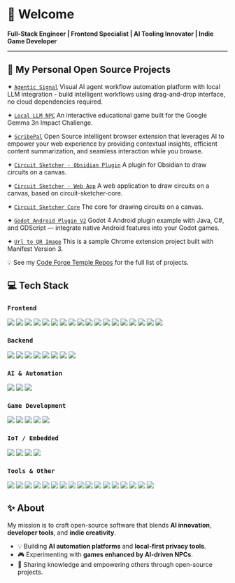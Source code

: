 # 👋 Welcome

**Full-Stack Engineer | Frontend Specialist | AI Tooling Innovator | Indie Game Developer**

---

## 🚀 My Personal Open Source Projects

✦ [`Agentic Signal`](https://github.com/code-forge-temple/agentic-signal) Visual AI agent workflow automation platform with local LLM integration - build intelligent workflows using drag-and-drop interface, no cloud dependencies required.

✦ [`Local LLM NPC`](https://github.com/code-forge-temple/local-llm-npc) An interactive educational game built for the Google Gemma 3n Impact Challenge.

✦ [`ScribePal`](https://github.com/code-forge-temple/scribe-pal) Open Source intelligent browser extension that leverages AI to empower your web experience by providing contextual insights, efficient content summarization, and seamless interaction while you browse.

✦ [`Circuit Sketcher - Obsidian Plugin`](https://github.com/code-forge-temple/circuit-sketcher-obsidian-plugin) A plugin for Obsidian to draw circuits on a canvas.

✦ [`Circuit Sketcher - Web App`](https://github.com/code-forge-temple/circuit-sketcher-app) A web application to draw circuits on a canvas, based on circuit-sketcher-core.

✦ [`Circuit Sketcher Core`](https://github.com/code-forge-temple/circuit-sketcher-core) The core for drawing circuits on a canvas.

✦ [`Godot Android Plugin V2`](https://github.com/code-forge-temple/godot-android-plugin-v2) Godot 4 Android plugin example with Java, C#, and GDScript — integrate native Android features into your Godot games.

✦ [`Url to QR Image`](https://github.com/code-forge-temple/url-to-qr-image) This is a sample Chrome extension project built with Manifest Version 3.

💡 See my [Code Forge Temple Repos](https://github.com/code-forge-temple?tab=repositories) for the full list of projects.

## 💻 Tech Stack

### `Frontend`
<a href="#"><img src="https://img.shields.io/badge/TypeScript-007ACC?logo=typescript&logoColor=white"/></a>
<a href="#"><img src="https://img.shields.io/badge/JavaScript-F7DF1E?logo=javascript&logoColor=black"/></a>
<a href="#"><img src="https://img.shields.io/badge/React-20232A?logo=react&logoColor=61DAFB"/></a>
<a href="#"><img src="https://img.shields.io/badge/React%20Router-CA4245?logo=reactrouter&logoColor=white"/></a>
<a href="#"><img src="https://img.shields.io/badge/Zustand-443D3D?logo=react&logoColor=white"/></a>
<a href="#"><img src="https://img.shields.io/badge/ALT.js-000000?logo=javascript&logoColor=white"/></a>
<a href="#"><img src="https://img.shields.io/badge/MUI-007FFF?logo=mui&logoColor=white"/></a>
<a href="#"><img src="https://img.shields.io/badge/Bootstrap-7952B3?logo=bootstrap&logoColor=white"/></a>
<a href="#"><img src="https://img.shields.io/badge/Chart.js-FF6384?logo=chartdotjs&logoColor=white"/></a>
<a href="#"><img src="https://img.shields.io/badge/Cytoscape.js-4B4B77?logo=cytoscapedotjs&logoColor=white"/></a>
<a href="#"><img src="https://img.shields.io/badge/React%20Flow-FF0072?logo=reactflow&logoColor=white"/></a>
<a href="#"><img src="https://img.shields.io/badge/Storybook-FF4785?logo=storybook&logoColor=white"/></a>
<a href="#"><img src="https://img.shields.io/badge/Sass-CC6699?logo=sass&logoColor=white"/></a>
<a href="#"><img src="https://img.shields.io/badge/JSONata-FF6600?logo=json&logoColor=white"/></a>
<a href="#"><img src="https://img.shields.io/badge/AJV-EF4B4B?logo=ajv&logoColor=white"/></a>
<a href="#"><img src="https://img.shields.io/badge/Zod-3A7AFE?logo=zod&logoColor=white"/></a>
<a href="#"><img src="https://img.shields.io/badge/React%20Query-FF4154?logo=reactquery&logoColor=white"/></a>
<a href="#"><img src="https://img.shields.io/badge/IndexedDB-005A9C?logo=mozilla&logoColor=white"/></a>

### `Backend`
<a href="#"><img src="https://img.shields.io/badge/Node.js-339933?logo=node.js&logoColor=white"/></a>
<a href="#"><img src="https://img.shields.io/badge/Deno-20232A?logo=deno&logoColor=white"/></a>
<a href="#"><img src="https://img.shields.io/badge/NestJS-E0234E?logo=nestjs&logoColor=white"/></a>
<a href="#"><img src="https://img.shields.io/badge/REST-02569B?logo=rest&logoColor=white"/></a>
<a href="#"><img src="https://img.shields.io/badge/GraphQL%20Yoga-E10098?logo=graphql&logoColor=white"/></a>
<a href="#"><img src="https://img.shields.io/badge/SQLite-003B57?logo=sqlite&logoColor=white"/></a>
<a href="#"><img src="https://img.shields.io/badge/MySQL-4479A1?logo=mysql&logoColor=white"/></a>
<a href="#"><img src="https://img.shields.io/badge/MongoDB-47A248?logo=mongodb&logoColor=white"/></a>

### `AI & Automation`
<a href="#"><img src="https://img.shields.io/badge/Ollama-000000?logo=ollama&logoColor=white"/></a>
<a href="#"><img src="https://img.shields.io/badge/AI%20Workflows-FFB13B?logo=openai&logoColor=black"/></a>
<a href="#"><img src="https://img.shields.io/badge/Prompt%20Engineering-00A67E?logo=openai&logoColor=white"/></a>

### `Game Development`
<a href="#"><img src="https://img.shields.io/badge/Godot-478CBF?logo=godotengine&logoColor=white"/></a>
<a href="#"><img src="https://img.shields.io/badge/Unity-000000?logo=unity&logoColor=white"/></a>
<a href="#"><img src="https://img.shields.io/badge/C%23-239120?logo=c-sharp&logoColor=white"/></a>
<a href="#"><img src="https://img.shields.io/badge/Pixi.js-e95420?logo=javascript&logoColor=white"/></a>
<a href="#"><img src="https://img.shields.io/badge/Box2D-FFDD00?logo=physics&logoColor=black"/></a>

### `IoT / Embedded`
<a href="#"><img src="https://img.shields.io/badge/Arduino-00979D?logo=arduino&logoColor=white"/></a>
<a href="#"><img src="https://img.shields.io/badge/ESP-000000?logo=espressif&logoColor=white"/></a>
<a href="#"><img src="https://img.shields.io/badge/C++-00599C?logo=cplusplus&logoColor=white"/></a>
<a href="#"><img src="https://img.shields.io/badge/Raspberry%20Pi-A22846?logo=raspberrypi&logoColor=white"/></a>

### `Tools & Other`
<a href="#"><img src="https://img.shields.io/badge/Bun-20232A?logo=bun&logoColor=white"/></a>
<a href="#"><img src="https://img.shields.io/badge/Vite-646CFF?logo=vite&logoColor=white"/></a>
<a href="#"><img src="https://img.shields.io/badge/Webpack-8DD6F9?logo=webpack&logoColor=black"/></a>
<a href="#"><img src="https://img.shields.io/badge/Babel-F9DC3E?logo=babel&logoColor=black"/></a>
<a href="#"><img src="https://img.shields.io/badge/Git-F05032?logo=git&logoColor=white"/></a>
<a href="#"><img src="https://img.shields.io/badge/GitHub-181717?logo=github&logoColor=white"/></a>
<a href="#"><img src="https://img.shields.io/badge/GitHub%20Actions-2088FF?logo=githubactions&logoColor=white"/></a>
<a href="#"><img src="https://img.shields.io/badge/ESLint-4B32C3?logo=eslint&logoColor=white"/></a>
<a href="#"><img src="https://img.shields.io/badge/Playwright-2EAD33?logo=playwright&logoColor=white"/></a>
<a href="#"><img src="https://img.shields.io/badge/Cypress-17202C?logo=cypress&logoColor=white"/></a>
<a href="#"><img src="https://img.shields.io/badge/Jest-C21325?logo=jest&logoColor=white"/></a>
<a href="#"><img src="https://img.shields.io/badge/Docker-2496ED?logo=docker&logoColor=white"/></a>
<a href="#"><img src="https://img.shields.io/badge/CI%2FCD-4285F4?logo=google-cloud&logoColor=white"/></a>
<a href="#"><img src="https://img.shields.io/badge/FreeCAD-4D4D4D?logo=freecad&logoColor=white"/></a>
<a href="#"><img src="https://img.shields.io/badge/KiCad-314CB0?logo=kicad&logoColor=white"/></a>
<a href="#"><img src="https://img.shields.io/badge/GIMP-5C5543?logo=gimp&logoColor=white"/></a>
<a href="#"><img src="https://img.shields.io/badge/Kdenlive-527EB2?logo=kdenlive&logoColor=white"/></a>

## ✨ About
My mission is to craft open-source software that blends **AI innovation**, **developer tools**, and **indie creativity**.
- 💡 Building **AI automation platforms** and **local-first privacy tools**.
- 🎮 Experimenting with **games enhanced by AI-driven NPCs**.
- 🔗 Sharing knowledge and empowering others through open-source projects.


<!--
**code-forge-temple/code-forge-temple** is a ✨ _special_ ✨ repository because its `README.md` (this file) appears on your GitHub profile.

Here are some ideas to get you started:

- 🔭 I’m currently working on ...
- 🌱 I’m currently learning ...
- 👯 I’m looking to collaborate on ...
- 🤔 I’m looking for help with ...
- 💬 Ask me about ...
- 📫 How to reach me: ...
- 😄 Pronouns: ...
- ⚡ Fun fact: ...
-->
